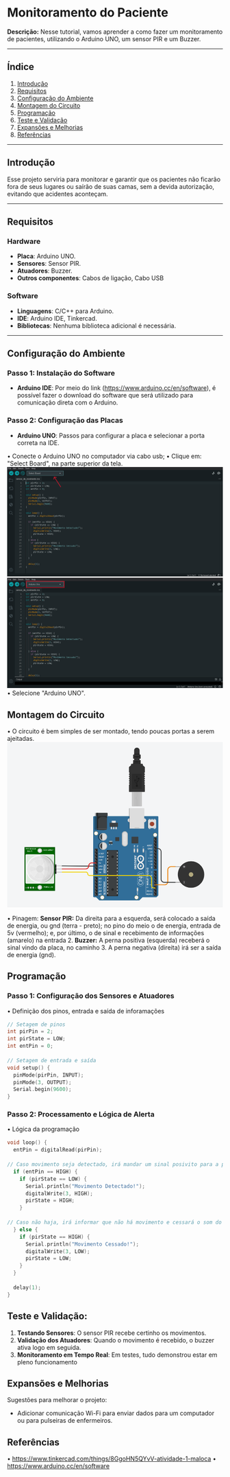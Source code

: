 # Monitoramento do Paciente

**Descrição:** Nesse tutorial, vamos aprender a como fazer um monitoramento de pacientes, utilizando o Arduino UNO, um sensor PIR e um Buzzer.

---

## Índice

1. [Introdução](#introdução)
2. [Requisitos](#requisitos)
3. [Configuração do Ambiente](#configuração-do-ambiente)
4. [Montagem do Circuito](#montagem-do-circuito)
5. [Programação](#programação)
6. [Teste e Validação](#teste-e-validação)
7. [Expansões e Melhorias](#expansões-e-melhorias)
8. [Referências](#referências)

---

## Introdução

Esse projeto serviria para monitorar e garantir que os pacientes não ficarão fora de seus lugares ou saírão de suas camas, sem a devida autorização, evitando que acidentes aconteçam.

---

## Requisitos

### Hardware

- **Placa**: Arduino UNO.
- **Sensores**: Sensor PIR.
- **Atuadores**: Buzzer.
- **Outros componentes**: Cabos de ligação, Cabo USB

### Software

- **Linguagens**: C/C++ para Arduino.
- **IDE**: Arduino IDE, Tinkercad.
- **Bibliotecas**: Nenhuma biblioteca adicional é necessária.

---

## Configuração do Ambiente

### Passo 1: Instalação do Software

- **Arduino IDE**: Por meio do link (https://www.arduino.cc/en/software), é possível fazer o download do software que será utilizado para comunicação direta com o Arduino.

### Passo 2: Configuração das Placas

- **Arduino UNO**: Passos para configurar a placa e selecionar a porta correta na IDE.

• Conecte o Arduino UNO no computador via cabo usb;
• Clique em:
  "Select Board", na parte superior da tela.
  ![alt text](placa_original.png)
  ![alt text](placa_modificada.png)
• Selecione "Arduino UNO".

## Montagem do Circuito
• O circuito é bem simples de ser montado, tendo poucas portas a serem ajeitadas.
![alt text](circuito.png)

• Pinagem:
  **Sensor PIR:** Da direita para a esquerda, será colocado a saída de energia, ou gnd (terra - preto); no pino do meio o de energia, entrada de 5v (vermelho); e, por último, o de sinal e recebimento de informações (amarelo) na entrada 2.
  **Buzzer:** A perna positiva (esquerda) receberá o sinal vindo da placa, no caminho 3. A perna negativa (direita) irá ser a saída de energia (gnd).

## Programação

### Passo 1: Configuração dos Sensores e Atuadores
• Definição dos pinos, entrada e saída de inforamações
```cpp
// Setagem de pinos
int pirPin = 2;
int pirState = LOW;
int entPin = 0;

// Setagem de entrada e saída
void setup() {
  pinMode(pirPin, INPUT);
  pinMode(3, OUTPUT);
  Serial.begin(9600);
}
```

### Passo 2: Processamento e Lógica de Alerta

• Lógica da programação
```cpp
void loop() {
  entPin = digitalRead(pirPin);

// Caso movimento seja detectado, irá mandar um sinal posivito para a placa, junto de uma mensagem positiva, e para o buzzer, acionando seu som.
  if (entPin == HIGH) {
    if (pirState == LOW) {
      Serial.println("Movimento Detectado!");
      digitalWrite(3, HIGH);
      pirState = HIGH;
    }

// Caso não haja, irá informar que não há movimento e cessará o som do buzzer.
  } else {
    if (pirState == HIGH) {
      Serial.println("Movimento Cessado!");
      digitalWrite(3, LOW);
      pirState = LOW;
    }
  }

  delay(1);
}
```

## Teste e Validação:

1. **Testando Sensores**: O sensor PIR recebe certinho os movimentos.
2. **Validação dos Atuadores**: Quando o movimento é recebido, o buzzer ativa logo em seguida.
3. **Monitoramento em Tempo Real**: Em testes, tudo demonstrou estar em pleno funcionamento

## Expansões e Melhorias

Sugestões para melhorar o projeto:

- Adicionar comunicação Wi-Fi para enviar dados para um computador ou para pulseiras de enfermeiros.

## Referências

• https://www.tinkercad.com/things/8GgoHN5QYvV-atividade-1-maloca
• https://www.arduino.cc/en/software